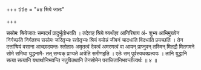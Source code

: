 +++
title = "०४ श्रिये जातः"

+++

ससोमः श्रियेजातः सम्पदर्थं प्रादुर्भूतोभवति । तदेवाह श्रिये श्र्यर्थंएव आनिरियाय अं- शुभ्य आभिमुख्येन निर्गच्छति निर्गतश्च ससोमः जरितृभ्यः स्तोतृभ्यः श्रियं वयोन्नं जीवनं चादधाति विदधाति प्रयच्छति । तेन दत्तांश्रियं वसाना आच्छादयन्तः स्तोतारः अमृतत्वं देवत्वं अमरणत्वं वा आयन् प्राप्नुवन् तस्मिन् मितद्रौ मितगमने सोमे समिथा युद्धनामै- तत् सम्यक् प्राप्यते अत्रेति समीणइति । एतेः सम् पूर्वस्यथक्प्रत्ययः । तानि युद्धानि सत्या सत्यानि यथार्थानिभवन्ति नतुवितथानि तेनसोमेन पराजितानिभवन्तीत्यर्थः ॥ ४ ॥